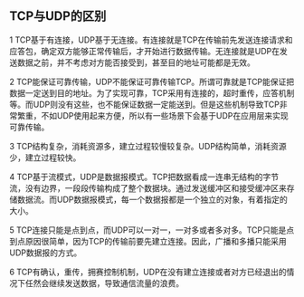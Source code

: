 ## TCP与UDP的区别

1 TCP基于有连接，UDP基于无连接。有连接就是TCP在传输前先发送连接请求和应答包，确定双方能够正常传输后，才开始进行数据传输。无连接就是UDP在发送数据之前，并不考虑对方能否接受到，甚至目的地址可能都是无效。

2 TCP能保证可靠传输，UDP不能保证可靠传输TCP。所谓可靠就是TCP能保证把数据一定送到目的地址。为了实现可靠，TCP采用有连接的，超时重传，应答机制等。而UDP则没有这些，也不能保证数据一定能送到。但是这些机制导致TCP非常繁重，不如UDP使用起来方便，所以有一些场景下会基于UDP在应用层来实现可靠传输。

3 TCP结构复杂，消耗资源多，建立过程较慢较复杂。UDP结构简单，消耗资源少，建立过程较快。

4 TCP基于流模式，UDP是数据报模式。TCP把数据看成一连串无结构的字节流，没有边界，一段段传输构成了整个数据块。通过发送缓冲区和接受缓冲区来存储数据流。而UDP数据报模式，每一个数据报都是一个独立的对象，有着指定的大小。

5 TCP连接只能是点到点，而UDP可以一对一，一对多或者多对多。TCP只能是点到点原因很简单，因为TCP的传输前要先建立连接。因此，广播和多播只能采用UDP数据报的方式。

6 TCP有确认，重传，拥赛控制机制，UDP在没有建立连接或者对方已经退出的情况下任然会继续发送数据，导致通信流量的浪费。